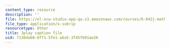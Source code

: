 ```yaml
---
content_type: resource
description: ''
file: https://ol-ocw-studio-app-qa.s3.amazonaws.com/courses/6-042j-mathematics-for-computer-science-spring-2015/7130da608ff15fe1a6a53f45f691ae26_BEAv82FinM0.vtt
file_type: application/x-subrip
resourcetype: Other
title: 3play caption file
uid: 7130da60-8ff1-5fe1-a6a5-3f45f691ae26
---
```

